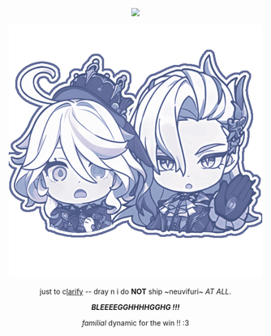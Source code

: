 <div align="center">
 
 ![](https://komarev.com/ghpvc/?username=vampyrumspectrum&abbreviated=true&label=FOLLOWERS&color=626C99)

<picture>
 <source media="(prefers-color-scheme: dark)" srcset=https://github.com/vampyrumspectrum/vampyrumspectrum/blob/main/tumblr_d963a779ed3848556d395c637430353b_4cb8bc2d_500.png>
 <source media="(prefers-color-scheme: light)" srcset=https://github.com/vampyrumspectrum/vampyrumspectrum/blob/main/tumblr_d963a779ed3848556d395c637430353b_4cb8bc2d_500.png>
 <img alt=me+dray  src=https://github.com/vampyrumspectrum/vampyrumspectrum/blob/main/tumblr_d963a779ed3848556d395c637430353b_4cb8bc2d_500.png>
</picture>

just to c<ins>larify</ins> -- dray n i do **NOT** ship ~neuvifuri~ *AT ALL*.

***BLEEEEGGHHHHGGHG !!!***

*familial* dynamic for the win !! :3

</div>
